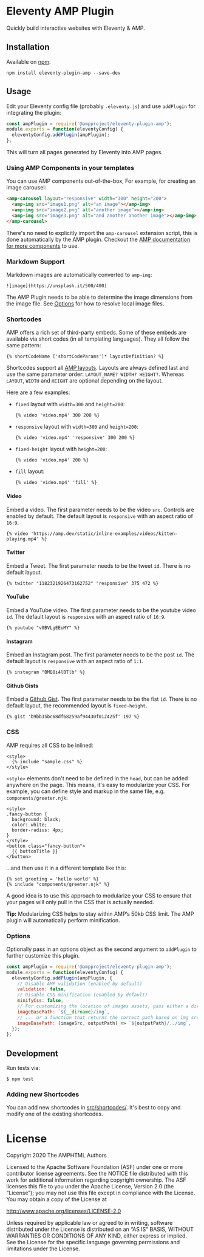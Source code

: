 # Eleventy AMP Plugin

Quickly build interactive websites with Eleventy & AMP.

## Installation

Available on [npm](https://www.npmjs.com/package/@ampproject/eleventy-plugin-amp).

```
npm install eleventy-plugin-amp --save-dev
```

## Usage

Edit your Eleventy config file (probably `.eleventy.js`) and use `addPlugin` for integrating the plugin:

```js
const ampPlugin = require('@ampproject/eleventy-plugin-amp');
module.exports = function(eleventyConfig) {
  eleventyConfig.addPlugin(ampPlugin);
};
```

This will turn all pages generated by Eleventy into AMP pages.

### Using AMP Components in your templates

You can use AMP components out-of-the-box, For example, for creating an image carousel:

```html
<amp-carousel layout="responsive" width="300" height="200">
  <amp-img src="image1.png" alt="an image"></amp-img>
  <amp-img src="image2.png" alt="another image"></amp-img>
  <amp-img src="image3.png" alt="and another another image"></amp-img>
</amp-carousel>
```

There's no need to explicitly import the `amp-carousel` extension script, this is done automatically by the AMP plugin. Checkout the [AMP documentation for more components](https://amp.dev/documentation/components/) to use.

### Markdown Support

Markdown images are automatically converted to `amp-img`:

```
![image](https://unsplash.it/500/400)
```

The AMP Plugin needs to be able to determine the image dimensions from the image file. See [Options](#Options) for how to resolve local image files. 

### Shortcodes

AMP offers a rich set of third-party embeds. Some of these embeds are available via short codes (in all templating languages). They all follow the same pattern:

```
{% shortCodeName ['shortCodeParams']* layoutDefinition? %}
```

Shortcodes support all [AMP layouts](https://amp.dev/documentation/guides-and-tutorials/learn/amp-html-layout/?format=websites). Layouts are always defined last and use the same parameter order: `LAYOUT_NAME? WIDTH? HEIGHT?`. Whereas `LAYOUT`, `WIDTH` and `HEIGHT` are optional depending on the layout.

Here are a few examples:

* `fixed` layout with `width=300` and `height=200`:
  ```
  {% video 'video.mp4' 300 200 %}
  ```
* `responsive` layout with `width=300` and `height=200`:
  ```
  {% video 'video.mp4' 'responsive' 300 200 %}
  ```
* `fixed-height` layout with `height=200`:
  ```
  {% video 'video.mp4' 200 %}
  ```
* `fill` layout:
  ```
  {% video 'video.mp4' 'fill' %}
  ```

#### Video

Embed a video. The first parameter needs to be the video `src`. Controls are enabled by default. The default layout is `responsive` with an aspect ratio of `16:9`.

```
{% video 'https://amp.dev/static/inline-examples/videos/kitten-playing.mp4' %}
```

#### Twitter

Embed a Tweet. The first parameter needs to be the tweet `id`. There is no default layout.

```
{% twitter "1182321926473162752" "responsive" 375 472 %}
```

#### YouTube

Embed a YouTube video. The first parameter needs to be the youtube video `id`. The default layout is `responsive` with an aspect ratio of `16:9`.

```
{% youtube "v0BVLgEEuMY" %}
```

#### Instagram

Embed an Instagram post. The first parameter needs to be the post `id`. The default layout is `responsive` with an aspect ratio of `1:1`.

```
{% instagram "BMQ8i4lBTlb" %}
```

#### Github Gists

Embed a [Github Gist](https://gist.github.com/). The first parameter needs to be the fist `id`. There is no default layout, the recommended layout is `fixed-height`.

```
{% gist 'b9bb35bc68df68259af94430f012425f' 197 %}
```

### CSS

AMP requires all CSS to be inlined:

```
<style>
  {% include "sample.css" %}
</style>
```

`<style>` elements don't need to be defined in the `head`, but can be added anywhere on the page. This means, it's easy to modularize your CSS. For example, you can define style and markup in the same file, e.g. `components/greeter.njk`:

```
<style>
.fancy-button {
  background: black;
  color: white;
  border-radius: 4px;
}
</style>
<button class="fancy-button">
  {{ buttonTitle }}
</button>
```

...and then use it in a different template like this:

```
{% set greeting = 'hello world' %}
{% include "components/greeter.njk" %}
```

A good idea is to use this approach to modularize your CSS to ensure that your pages will only pull in the CSS that is actually needed.

**Tip:** Modularizing CSS helps to stay within AMP’s 50kb CSS limit. The AMP plugin will automatically perform minification.

### Options

Optionally pass in an options object as the second argument to `addPlugin` to further customize this plugin.

```js
const ampPlugin = require('@ampproject/eleventy-plugin-amp');
module.exports = function(eleventyConfig) {
  eleventyConfig.addPlugin(ampPlugin, {
    // Disable AMP validation (enabled by default)
    validation: false,
    // Disable CSS minification (enabled by default)
    minifyCss: false,
    // For customizing the location of images assets, pass either a directory 
    imageBasePath: `${__dirname}/img`,
    // ... or a function that returns the correct path based on img src and outputPath.
    imageBasePath: (imageSrc, outputPath) => `${outputPath}/../img`,
  });
};
```

## Development

Run tests via:

```
$ npm test

```

### Adding new Shortcodes

You can add new shortcodes in [src/shortcodes/](src/shortcodes). It's best to copy and modify one of the existing shortcodes.

# License

Copyright 2020 The AMPHTML Authors

Licensed to the Apache Software Foundation (ASF) under one or more contributor license agreements. See the NOTICE file distributed with this work for additional information regarding copyright ownership. The ASF licenses this file to you under the Apache License, Version 2.0 (the “License”); you may not use this file except in compliance with the License. You may obtain a copy of the License at

http://www.apache.org/licenses/LICENSE-2.0

Unless required by applicable law or agreed to in writing, software distributed under the License is distributed on an “AS IS” BASIS, WITHOUT WARRANTIES OR CONDITIONS OF ANY KIND, either express or implied. See the License for the specific language governing permissions and limitations under the License.
